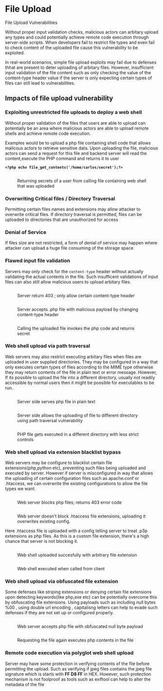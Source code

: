 

# File Upload

File Upload Vulnerabilities&#x20;

Without proper input validation checks, malicious actors can arbitary upload any types and could potentially achieve remote code execution through server-side scripts. When developers fail to restrict file types and even fail to check content of the uploaded file cause this vulnerability to be exploited.


In real-world scenarios, simple file upload exploits may fail due to defenses thhat are present to deter uploading of arbitary files. However, insufficient input validation of the file content such as only checking the value of the content-type header value if the server is only expecting certain types of files can still lead to vulnerabilities.


## Impacts of file upload vulnerability

### Exploiting unrestricted file uploads to deploy a web shell

Without proper validation of the files that users are able to upload can potentially be an area where malicious actors are able to upload remote shells and achieve remote code execution.&#x20;

Examples would be to upload a php file containing shell code that allows malicous actors to retrieve sensitive data. Upon uploading the file, malicious actors can send a request for this file and backend server will read the content,execute the PHP command and returns it to user

<pre class="language-php"><code class="lang-php"><strong>&#x3C;?php echo file_get_contents('/home/carlos/secret');?>
</strong></code></pre>

<figure><img src="../../.gitbook/assets/image (85).png" alt=""><figcaption><p>Returning secrets of a user from calling file containing web shell that was uploaded</p></figcaption></figure>

### Overwriting Critical files / Directory Traversal

Permitting certain files names and extensions may allow attacker to overwrite critical files. If directory traversal is permitted, files can be uploaded to directories that are unauthorized for access

### Denial of Service

If files size are not restricted, a form of denial of service may happen where attacker can upload a huge file consuming of the storage  space

### Flawed input file validation

&#x20;Servers may only check for the `content-type` header without actually validating the actual contents in the  file. Such insufficent validations of input files can also still allow malicious users to upload arbitary files.

<figure><img src="../../.gitbook/assets/image (90).png" alt=""><figcaption><p>Server return 403 ; only allow certain content-type header</p></figcaption></figure>

<figure><img src="../../.gitbook/assets/image (93).png" alt=""><figcaption><p>Server accepts .php file with malicious payload by changing content-type header</p></figcaption></figure>

<figure><img src="../../.gitbook/assets/image (94).png" alt=""><figcaption><p>Calling the uploaded file invokes the php code and returns secret</p></figcaption></figure>

### Web shell upload via path traversal

Web servers may also restrict executing arbitary files when files are uploaded in user supplied directories. They may be configured in a way that only executes certain types of files according to the MIME type otherwise they may return contents of the file in plain text or error message. However, If its possible to upload the file into a different directory, usually not readily accessible by normal users then it might be possible for executables to be run.

<figure><img src="../../.gitbook/assets/image (97).png" alt=""><figcaption><p>Server side serves php file in plain text </p></figcaption></figure>

<figure><img src="../../.gitbook/assets/image (95).png" alt=""><figcaption><p>Server side allows the uploading of file to different directory using path traversal vulnerability</p></figcaption></figure>

<figure><img src="../../.gitbook/assets/image (98).png" alt=""><figcaption><p>PHP file gets executed in a different directory with less strict controls</p></figcaption></figure>

### Web shell upload via extension blacklist bypass

Web servers may be configure to blacklist certain file extensions(php,python etc), preventing such files being uploaded and executed by server. However if server is misconfigured in way that allows the uploading of certain configuration files such as apache.conf or .htaccess, we can overwrite the existing configurations to allow the file types we want.

<figure><img src="../../.gitbook/assets/image (8).png" alt=""><figcaption><p>Web server blocks php files; returns 403 error code</p></figcaption></figure>

<figure><img src="../../.gitbook/assets/image (9).png" alt=""><figcaption><p>Web server doesn't block .htaccess file extensions, uploading it overwrites existing config. </p></figcaption></figure>

Here .htaccess file is uploaded with a config telling server to treat .p3p extensions as php files. As this is a custom file extension, there's a high chance that server is not blocking it.

<figure><img src="../../.gitbook/assets/image (10).png" alt=""><figcaption><p>Web shell uploaded succesfully with arbitrary file extension</p></figcaption></figure>

<figure><img src="../../.gitbook/assets/image (12).png" alt=""><figcaption><p>Web shell executed when called from client</p></figcaption></figure>

### Web shell upload via obfuscated file extension

Some defenses like striping extensions or denying certain file extensions upon detecting keywords(like php,exe etc) can be potentially overcome this by obfuscating file extensions. Using payloads such as including null bytes %00 , using double url encoding , capitalisng letters can help to evade such defenses if they are not set up or configured properly.

<figure><img src="../../.gitbook/assets/image (13).png" alt=""><figcaption><p>Web server accepts php file with obfuscated  null byte payload</p></figcaption></figure>

<figure><img src="../../.gitbook/assets/image (14).png" alt=""><figcaption><p>Requesting the file again executes php contents in the file</p></figcaption></figure>

### Remote code execution via polyglot web shell upload

Server may have some protection in verifying contents of the file before permitting the upload. Such as verifying if jpeg files contains the jpeg file signature which is starts with **FF D8 FF** in HEX. However, such protection mechanism is not foolproof as tools such as exiftool can help to alter the metadata of the file



